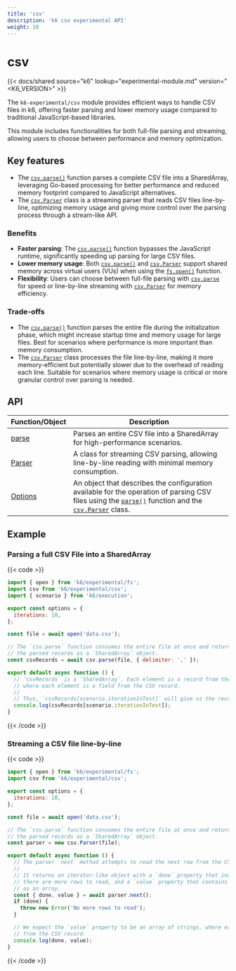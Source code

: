 ```yaml
---
title: 'csv'
description: 'k6 csv experimental API'
weight: 10
---
```


# csv

{{< docs/shared source="k6" lookup="experimental-module.md" version="<K6_VERSION>" >}}

The `k6-experimental/csv` module provides efficient ways to handle CSV files in k6, offering faster parsing and lower memory
usage compared to traditional JavaScript-based libraries.

This module includes functionalities for both full-file parsing and streaming, allowing users to choose between
performance and memory optimization.

## Key features

- The [`csv.parse()`](https://grafana.com/docs/k6/<K6_VERSION>/javascript-api/k6-experimental/csv/parse) function parses a complete CSV file into a SharedArray, leveraging Go-based processing for better performance and reduced memory footprint compared to JavaScript alternatives.
- The [`csv.Parser`](https://grafana.com/docs/k6/<K6_VERSION>/javascript-api/k6-experimental/csv/parser) class is a streaming parser that reads CSV files line-by-line, optimizing memory usage and giving more control over the parsing process through a stream-like API.

### Benefits

- **Faster parsing**: The [`csv.parse()`](https://grafana.com/docs/k6/<K6_VERSION>/javascript-api/k6-experimental/csv/parse) function bypasses the JavaScript runtime, significantly speeding up parsing for large CSV files.
- **Lower memory usage**: Both [`csv.parse()`](https://grafana.com/docs/k6/<K6_VERSION>/javascript-api/k6-experimental/csv/parse) and [`csv.Parser`](https://grafana.com/docs/k6/<K6_VERSION>/javascript-api/k6-experimental/csv/parser) support shared memory across virtual users (VUs) when using the [`fs.open()`](https://grafana.com/docs/k6/<K6_VERSION>/javascript-api/k6-experimental/fs/open) function.
- **Flexibility**: Users can choose between full-file parsing with [`csv.parse`](https://grafana.com/docs/k6/<K6_VERSION>/javascript-api/k6-experimental/csv/parse) for speed or line-by-line streaming with [`csv.Parser`](https://grafana.com/docs/k6/<K6_VERSION>/javascript-api/k6-experimental/csv/parser) for memory efficiency.

### Trade-offs

- The [`csv.parse()`](https://grafana.com/docs/k6/<K6_VERSION>/javascript-api/k6-experimental/csv/parse) function parses the entire file during the initialization phase, which might increase startup time and memory usage for large files. Best for scenarios where performance is more important than memory consumption.
- The [`csv.Parser`](https://grafana.com/docs/k6/<K6_VERSION>/javascript-api/k6-experimental/csv/parser) class processes the file line-by-line, making it more memory-efficient but potentially slower due to the overhead of reading each line. Suitable for scenarios where memory usage is critical or more granular control over parsing is needed.

## API

| Function/Object                                                                                | Description                                                                                                                                                                                                                                                                                                                     |
| ---------------------------------------------------------------------------------------------- | ------------------------------------------------------------------------------------------------------------------------------------------------------------------------------------------------------------------------------------------------------------------------------------------------------------------------------- |
| [parse](https://grafana.com/docs/k6/<K6_VERSION>/javascript-api/k6-experimental/csv/parse)     | Parses an entire CSV file into a SharedArray for high-performance scenarios.                                                                                                                                                                                                                                                    |
| [Parser](https://grafana.com/docs/k6/<K6_VERSION>/javascript-api/k6-experimental/csv/parser)   | A class for streaming CSV parsing, allowing line-by-line reading with minimal memory consumption.                                                                                                                                                                                                                               |
| [Options](https://grafana.com/docs/k6/<K6_VERSION>/javascript-api/k6-experimental/csv/options) | An object that describes the configuration available for the operation of parsing CSV files using the [`parse()`](https://grafana.com/docs/k6/<K6_VERSION>/javascript-api/k6-experimental/csv/parse) function and the [`csv.Parser`](https://grafana.com/docs/k6/<K6_VERSION>/javascript-api/k6-experimental/csv/parser) class. |

## Example

### Parsing a full CSV File into a SharedArray

{{< code >}}

```javascript
import { open } from 'k6/experimental/fs';
import csv from 'k6/experimental/csv';
import { scenario } from 'k6/execution';

export const options = {
  iterations: 10,
};

const file = await open('data.csv');

// The `csv.parse` function consumes the entire file at once and returns
// the parsed records as a `SharedArray` object.
const csvRecords = await csv.parse(file, { delimiter: ',' });

export default async function () {
  // `csvRecords` is a `SharedArray`. Each element is a record from the CSV file, represented as an array
  // where each element is a field from the CSV record.
  //
  // Thus, `csvRecords[scenario.iterationInTest]` will give us the record for the current iteration.
  console.log(csvRecords[scenario.iterationInTest]);
}
```

{{< /code >}}

### Streaming a CSV file line-by-line

{{< code >}}

```javascript
import { open } from 'k6/experimental/fs';
import csv from 'k6/experimental/csv';

export const options = {
  iterations: 10,
};

const file = await open('data.csv');

// The `csv.parse` function consumes the entire file at once and returns
// the parsed records as a `SharedArray` object.
const parser = new csv.Parser(file);

export default async function () {
  // The parser `next` method attempts to read the next row from the CSV file.
  //
  // It returns an iterator-like object with a `done` property that indicates whether
  // there are more rows to read, and a `value` property that contains the row fields
  // as an array.
  const { done, value } = await parser.next();
  if (done) {
    throw new Error('No more rows to read');
  }

  // We expect the `value` property to be an array of strings, where each string is a field
  // from the CSV record.
  console.log(done, value);
}
```

{{< /code >}}
